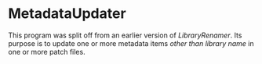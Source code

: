 # MetadataUpdater
This program was split off from an earlier version of *LibraryRenamer*. Its purpose is to update one or more metadata items *other than library name* in one or more patch files.

